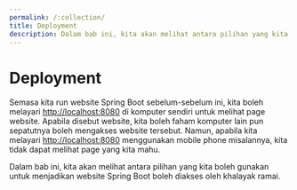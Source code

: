 ```yaml
---
permalink: /:collection/
title: Deployment
description: Dalam bab ini, kita akan melihat antara pilihan yang kita boleh gunakan untuk menjadikan website Spring Boot boleh diakses oleh khalayak ramai.
---
```


# Deployment

Semasa kita run website Spring Boot sebelum-sebelum ini, kita boleh melayari
[http://localhost:8080](http://localhost:8080) di komputer sendiri untuk melihat
page website. Apabila disebut website, kita boleh faham komputer lain pun
sepatutnya boleh mengakses website tersebut. Namun, apabila kita melayari
[http://localhost:8080](http://localhost:8080) menggunakan mobile phone
misalannya, kita tidak dapat melihat page yang kita mahu.

Dalam bab ini, kita akan melihat antara pilihan yang kita boleh gunakan untuk
menjadikan website Spring Boot boleh diakses oleh khalayak ramai.
